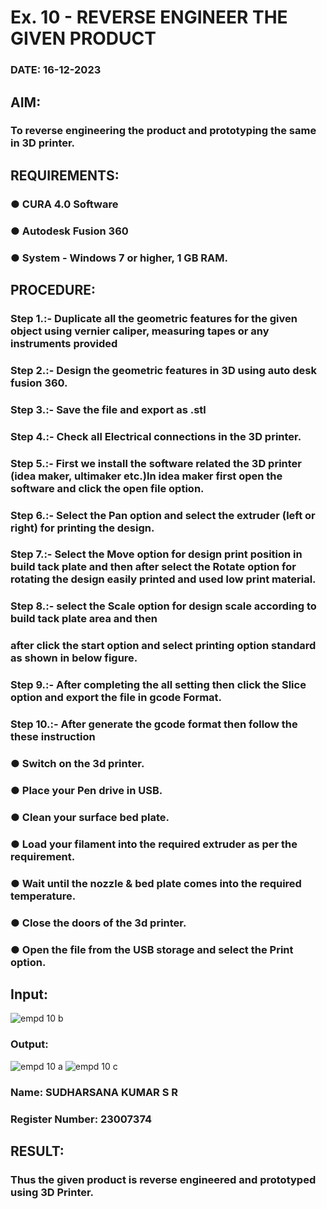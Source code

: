 # Ex. 10 - REVERSE ENGINEER THE GIVEN PRODUCT

### DATE: 16-12-2023

## AIM: 
### To reverse engineering the product and prototyping the same in 3D printer.

## REQUIREMENTS:
### ●	CURA 4.0 Software
### ●	 Autodesk Fusion 360
### ●	 System - Windows 7 or higher, 1 GB RAM.

## PROCEDURE:
### Step 1.:- Duplicate all the geometric features for the given object using vernier caliper, measuring tapes or any instruments provided
### Step 2.:- Design the geometric features in 3D using auto desk fusion 360.
### Step 3.:- Save the file and export as .stl
### Step 4.:- Check all Electrical connections in the 3D printer.
### Step 5.:- First we install the software related the 3D printer (idea maker, ultimaker etc.)In idea maker first open the software and click the open file option.
### Step 6.:- Select the Pan option and select the extruder (left or right) for printing the design.
### Step 7.:- Select the Move option for design print position in build tack plate and then after select the Rotate option for rotating the design easily printed and used low print material.
### Step 8.:- select the Scale option for design scale according to build tack plate area and then
### after click the start option and select printing option standard as shown in below figure.
### Step 9.:- After completing the all setting then click the Slice option and export the file in gcode Format.
### Step 10.:- After generate the gcode format then follow the these instruction 
  ###   ●	Switch on the 3d printer.
  ###   ●	Place your Pen drive in USB.
  ###   ●	Clean your surface bed plate.
  ###   ●	Load your filament into the required extruder as per the requirement.
  ###   ●	Wait until the nozzle & bed plate comes into the required temperature.
  ###   ●	Close the doors of the 3d printer.
  ###   ●	Open the file from the USB storage and select the Print option.

## Input:
![empd 10 b](https://github.com/sudharsanakumar18/Ex.-10---REVERSE-ENGINEER-THE-GIVEN-PRODUCT/assets/138849110/0d96fa88-df24-4a52-930b-86e8c7a69eca)

### Output:
![empd 10 a](https://github.com/sudharsanakumar18/Ex.-10---REVERSE-ENGINEER-THE-GIVEN-PRODUCT/assets/138849110/79abfbde-db54-49a4-896f-7b37cc535ffe)
![empd 10 c](https://github.com/sudharsanakumar18/Ex.-10---REVERSE-ENGINEER-THE-GIVEN-PRODUCT/assets/138849110/9e270e31-2966-40d2-831a-cac73057ef2f)



### Name: SUDHARSANA KUMAR S R
### Register Number: 23007374

## RESULT:
###   Thus the given product is reverse engineered and prototyped using 3D Printer.

